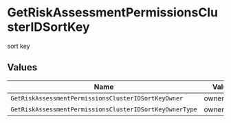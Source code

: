 # GetRiskAssessmentPermissionsClusterIDSortKey

sort key


## Values

| Name                                                    | Value                                                   |
| ------------------------------------------------------- | ------------------------------------------------------- |
| `GetRiskAssessmentPermissionsClusterIDSortKeyOwner`     | owner                                                   |
| `GetRiskAssessmentPermissionsClusterIDSortKeyOwnerType` | ownerType                                               |